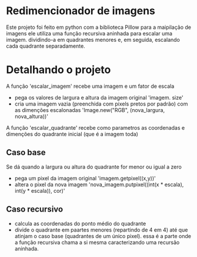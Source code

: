 # Redimencionador de imagens


Este projeto foi feito em python com a biblioteca Pillow para a maipilação de imagens
ele utiliza uma função recursiva aninhada para escalar uma imagem. dividindo-a em quadrantes menores e, em seguida, escalando cada quadrante separadamente.



# Detalhando o projeto


A função 'escalar_imagem' recebe uma imagem e um fator de escala 
  - pega os valores de largura e altura da imagem original 'imagem. size'
  - cria uma imagem vazia (preenchida com pixels pretos por padrão) com as dimenções escalonadas 'Image.new("RGB", (nova_largura, nova_altura))'
  
A função 'escalar_quadrante' recebe como parametros as coordenadas e dimenções do quadrante inicial (que é a imagem toda)

Caso base 
-
  Se dá quando a largura ou altura do quadrante for menor ou igual a zero
  - pega um pixel da imagem original 'imagem.getpixel((x,y))'
  - altera o pixel da nova imagem 'nova_imagem.putpixel((int(x * escala), int(y * escala)), cor)'

Caso recursivo 
-
  - calcula as coordenadas do ponto médio do quadrante
  - divide o quadrante em paartes menores (repartindo de 4 em 4) até que atinjam o caso base (quadrantes de um único pixel).
    essa é a parte onde a função recursiva chama a si mesma caracterizando uma recursão aninhada.


